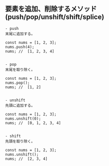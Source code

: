 ## 要素を追加、削除するメソッド(push/pop/unshift/shift/splice)
```
- push
末尾に追加する。

const nums = [1, 2, 3];
nums.push(4);
nums; //  [1, 2, 3, 4]


- pop
末尾を取り除く。

const nums = [1, 2, 3];
nums.pop();
nums; //  [1, 2]


- unshift
先頭に追加する。

const nums = [1, 2, 3];
nums.unshift(0);
nums; //  [0, 1, 2, 3, 4]


- shift
先頭を取り除く。

const nums = [1, 2, 3];
nums.unshift();
nums; //  [2, 3, 4]
```
